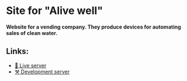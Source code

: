 # Site for "Alive well"

**Website for a vending company. They produce devices for automating sales of clean water.**

## Links:
* [:rocket: Live server](https://alivewell.smarto.pro)
* [:hammer_and_pick: Development server](https://dev.smarto.pro/alivewell)